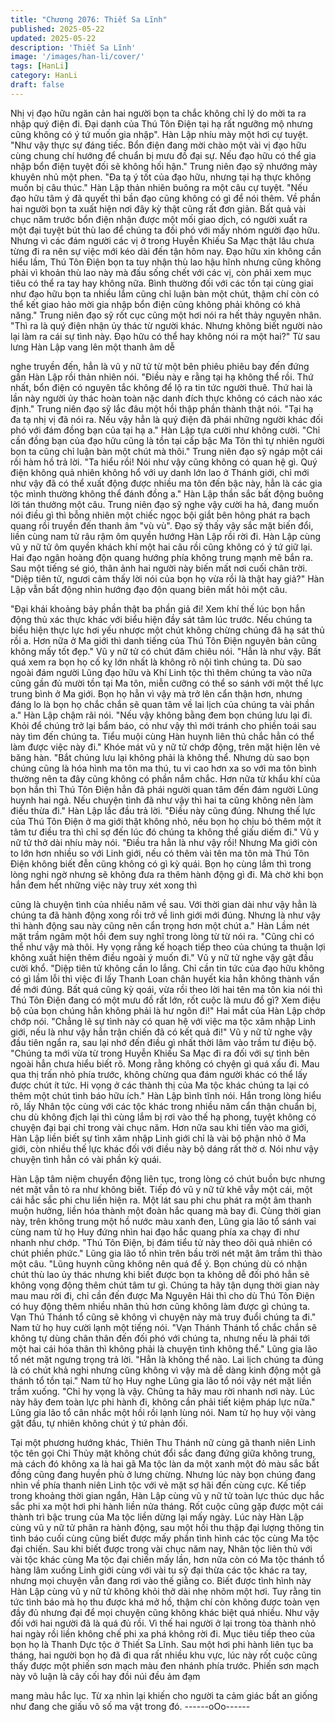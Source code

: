 ```yaml
---
title: "Chương 2076: Thiết Sa Lĩnh"
published: 2025-05-22
updated: 2025-05-22
description: 'Thiết Sa Lĩnh'
image: '/images/han-li/cover/'
tags: [HanLi]
category: HanLi
draft: false
---
```


Nhị vị đạo hữu ngăn cản hai người bọn ta chắc không chỉ lý do
mời ta ra nhập quý điện đi. Đại danh của Thú Tôn Điện tại hạ rất
ngưỡng mộ nhưng cũng không có ý tứ muốn gia nhập". Hàn Lập
nhíu mày một hơi cự tuyệt.
"Như vậy thực sự đáng tiếc. Bổn điện đang mời chào một vài vị
đạo hữu cùng chung chí hướng để chuẩn bị mưu đồ đại sự. Nếu
đạo hữu có thể gia nhập bổn điện tuyệt đối sẽ không hối hận."
Trung niên đạo sỹ nhướng mày khuyên nhủ một phen.
"Đa tạ ý tốt của đạo hữu, nhưng tại hạ thực không muốn bị câu
thúc." Hàn Lập thản nhiên buông ra một câu cự tuyệt.
"Nếu đạo hữu tâm ý đã quyết thì bần đạo cũng không có gì để nói
thêm. Về phần hai người bọn ta xuất hiện nơi đây kỳ thật cũng rất
đơn giản. Bất quả vài chục năm trước bổn điện nhận được một
mối giao dịch, có người xuất ra một đại tuyệt bút thù lao để chúng
ta đối phó với mấy nhóm người đạo hữu. Nhưng vì các đám
người các vị ở trong Huyễn Khiếu Sa Mạc thật lâu chưa từng đi ra
nên sự việc mới kéo dài đến tận hôm nay. Đạo hữu xin không cần
hiểu lầm, Thú Tôn Điện bọn ta tuy nhận thù lao hậu hĩnh nhưng
cũng không phải vì khoản thù lao này mà đấu sống chết với các
vị, còn phải xem mục tiêu có thể ra tay hay không nữa. Bình
thường đối với các tồn tại cùng giai như đạo hữu bọn ta nhiều
lắm cũng chỉ luận bàn một chút, thậm chí còn có thể kết giao hảo
mời gia nhập bổn điện cũng không phải không có khả năng."
Trung niên đạo sỹ rốt cục cũng một hơi nói ra hết thảy nguyên
nhân.
"Thì ra là quý điện nhận ủy thác từ người khác. Nhưng không biết
người nào lại làm ra cái sự tình này. Đạo hữu có thể hay không
nói ra một hai?" Từ sau lưng Hàn Lập vang lên một thanh âm dễ

nghe truyền đến, hẳn là vũ y nữ tử từ một bên phiêu phiêu bay
đến đứng gần Hàn Lập rồi thản nhiên nói.
"Điều này e rằng tại hạ không thể rồi. Thứ nhất, bổn điện có
nguyên tắc không để lộ ra tin tức người thuê. Thứ hai là lần này
người ủy thác hoàn toàn nặc danh đích thực không có cách nào
xác định." Trung niên đạo sỹ lắc đâu một hồi thập phần thành thật
nói.
"Tại hạ đa tạ nhị vị đã nói ra. Nếu vậy hẳn là quý điện đã phái
những người khác đối phó với đám đồng bạn của tại hạ a." Hàn
Lập tựa cười như không cười.
"Chỉ cần đồng bạn của đạo hữu cũng là tồn tại cấp bậc Ma Tôn
thì tự nhiên người bọn ta cũng chỉ luận bàn một chút mà thôi."
Trung niên đạo sỹ ngáp một cái rồi hàm hồ trả lời.
"Ta hiểu rồi! Nói như vậy cũng không có quan hệ gì. Quý điện
không quả nhiên không hổ với uy danh lớn lao ở Thánh giới, chỉ
mới như vậy đã có thể xuất động được nhiều ma tôn đến bậc này,
hẳn là các gia tộc mình thường không thể đánh đồng a." Hàn Lập
thần sắc bất động buông lời tán thưởng một câu.
Trung niên đạo sỹ nghe vậy cười ha hả, đang muốn nói điều gì thì
bỗng nhiên một chiếc ngọc bội giắt bên hông phát ra bạch quang
rồi truyền đến thanh âm "vù vù".
Đạo sỹ thấy vậy sắc mặt biến đổi, liền cùng nam tử râu rậm ôm
quyền hướng Hàn Lập rồi rời đi.
Hàn Lập cùng vũ y nữ tử ôm quyền khách khí một hai câu rồi
cũng không có ý tứ giữ lại.
Hai đạo ngân hoàng độn quang hướng phía không trung mạnh
mẽ bắn ra. Sau một tiếng sé gió, thân ảnh hai người này biến mất
nơi cuối chân trời.
"Diệp tiên tử, ngươi cảm thấy lời nói của bọn họ vừa rồi là thật
hay giả?" Hàn Lập vẫn bất động nhìn hướng đạo độn quang biên
mất hỏi một câu.

"Đại khái khoảng bảy phần thật ba phần giả đi! Xem khí thế lúc
bọn hắn động thủ xác thực khác với biểu hiện đầy sát tâm lúc
trước. Nếu chúng ta biểu hiện thực lực hơi yếu nhược một chút
không chừng chúng đã hạ sát thủ rồi a. Hơn nữa ở Ma giới thì
danh tiếng của Thú Tôn Điện nguyên bản cũng không mấy tốt
đẹp." Vũ y nữ tử có chút đăm chiêu nói.
"Hẳn là như vậy. Bất quá xem ra bọn họ cố kỵ lớn nhất là không
rõ nội tình chúng ta. Dù sao ngoài đám người Lũng đạo hữu và
Khí Linh tộc thì thêm chúng ta vào nữa cũng gần đủ mười tồn tại
Ma tôn, miễn cưỡng có thể so sánh với một thế lực trung bình ở
Ma giới. Bọn họ hẳn vì vậy mà trở lên cẩn thận hơn, nhưng đáng
lo là bọn họ chắc chắn sẽ quan tâm về lai lịch của chúng ta vài
phần a." Hàn Lập chậm rãi nói.
"Nếu vậy không bằng đem bọn chúng lưu lại đi. Khỏi để chúng trở
lại bẩm báo, có như vậy thì mới tránh cho phiền toái sau này tìm
đến chúng ta. Tiểu muội cùng Hàn huynh liên thủ chắc hẳn có thể
làm được việc này đi." Khóe mát vũ y nữ tử chớp động, trên mặt
hiện lên vẻ băng hàn.
"Bắt chúng lưu lại không phải là không thể. Nhưng dù sao bọn
chúng cũng là hóa hình ma tôn ma thú, tu vi cao hơn xa so với ma
tôn bình thường nên ta đây cũng không có phần nắm chắc. Hơn
nữa từ khẩu khí của bọn hắn thì Thú Tôn Điện hẳn đã phái người
quan tâm đến đám người Lũng huynh hai ngả. Nếu chuyện tình
đã như vậy thì hai ta cũng không nên làm điều thừa đi." Hàn Lập
lắc đầu trả lời.
"Điều này cũng đúng. Nhưng thế lực của Thú Tôn Điện ở ma giới
thật không nhỏ, nếu bọn họ chịu bỏ thêm một ít tâm tư điều tra thì
chỉ sợ đến lúc đó chúng ta không thể giấu diếm đi." Vũ y nữ tử thở
dài nhíu mày nói.
"Điều tra hẳn là như vậy rồi! Nhưng Ma giới còn to lớn hơn nhiều
so với Linh giới, nếu có thêm vài tên ma tôn mà Thú Tôn Điện
không biết đễn cũng không có gì kỳ quái. Bọn họ cùng lắm thì
trong lòng nghi ngờ nhưng sẽ không đưa ra thêm hành động gì đi.
Mà chờ khi bọn hắn đem hết những việc này truy xét xong thì

cũng là chuyện tình của nhiều năm về sau. Với thời gian dài như
vậy hẳn là chúng ta đã hành động xong rồi trở về linh giới mới
đúng. Nhưng là như vậy thì hành động sau này cũng nên cẩn
trọng hơn một chút a." Hàn Lầm nét mặt trầm ngâm một hồi đem
suy nghĩ trong lòng từ từ nói ra.
"Cũng chỉ có thể như vậy mà thôi. Hy vọng rằng kế hoạch tiếp
theo của chúng ta thuận lợi không xuất hiện thêm điều ngoài ý
muốn đi." Vũ y nữ tử nghe vậy gật đầu cười khổ.
"Diệp tiên tử không cần lo lắng. Chỉ cần tin tức của đạo hữu
không có gì lầm lỗi thì việc đi lấy Thanh Loan chân huyết kia hẳn
không thành vấn đề mới đúng. Bất quá cũng kỳ qoái, vừa rồi theo
lời hai tên ma tôn kia nói thì Thú Tôn Điện đang có một mưu đồ
rất lớn, rốt cuộc là mưu đồ gì? Xem điệu bộ của bọn chúng hẳn
không phải là hư ngôn đi!" Hai mắt của Hàn Lập chớp chớp nói.
"Chẳng lẽ sự tình này có quan hệ với việc ma tộc xâm nhập Linh
giới, nếu là như vậy hẳn trận chiến đã có kết quả đi!" Vũ y nữ tử
nghe vậy đầu tiên ngẩn ra, sau lại nhớ đến điều gì nhất thời lâm
vào trầm tư điệu bộ.
"Chúng ta mới vừa từ trong Huyễn Khiếu Sa Mạc đi ra đối với sự
tình bên ngoài hẳn chưa hiểu biết rõ. Mong rằng không có chyện
gì quá xấu đi. Mau qua thị trấn nhỏ phía trước, không chừng qua
đám người khác có thể lấy được chút ít tức. Hi vọng ở các thành
thị của Ma tộc khác chúng ta lại có thêm một chút tình báo hữu
ích." Hàn Lập bình tĩnh nói.
Hắn trong lòng hiểu rõ, lấy Nhân tộc cùng với các tộc khác trong
nhiều năm cẩn thận chuẩn bị, chu dù không địch lại thì cùng lắm
bị rơi vào thế hạ phong, tuyệt không có chuyện đại bại chỉ trong
vài chục năm.
Hơn nữa sau khi tiến vào ma giới, Hàn Lập liền biết sự tình xâm
nhập Linh giới chỉ là vài bộ phận nhỏ ở Ma giới, còn nhiều thế lực
khác đối với điều này bộ dáng rất thờ ơ.
Nói như vậy chuyện tình hẳn có vài phần kỳ quái.

Hàn Lập tâm niệm chuyển động liên tục, trong lòng có chút buồn
bực nhưng nét mặt vẫn tỏ ra như không biết. Tiếp đó vũ y nữ tử
khẽ vẫy một cái, một cái hắc sắc phi chu liền hiện ra.
Một lát sau phi chu phát ra một âm thanh muộn hưởng, liền hóa
thành một đoàn hắc quang mà bay đi.
Cùng thời gian này, trên không trung một hồ nước màu xanh đen,
Lũng gia lão tổ sánh vai cùng nam tử họ Huy đứng nhìn hai đạo
hắc quang phía xa chạy đi như nhanh như chớp.
"Thú Tôn Điện, bị đám tiểu tử này theo dõi quả nhiên có chút
phiền phức." Lũng gia lão tổ nhìn trên bầu trời nét mặt âm trầm thì
thào một câu.
"Lũng huynh cũng không nên quá để ý. Bọn chúng dù có nhận
chút thù lao ủy thác nhưng khi biết được bọn ta không dễ đối phó
hẳn sẽ không vọng động thêm chút tâm tư gì. Chúng ta hãy tận
dụng thời gian này mau mau rời đi, chỉ cần đến được Ma Nguyên
Hải thì cho dù Thú Tôn Điện có huy động thêm nhiều nhân thủ
hơn cũng không làm được gì chúng ta. Vạn Thú Thánh tổ cũng sẽ
không vì chuyện này mà truy đuổi chúng ta đi." Nam tử họ huy
cười lạnh một tiếng nói.
"Vạn Thánh Thánh tổ chắc chắn sẽ không tự dùng chân thân đến
đối phó với chúng ta, nhưng nếu là phái tới một hai cái hóa thân
thì không phải là chuyện tình không thể." Lũng gia lão tổ nét mặt
ngưng trọng trả lời.
"Hẳn là không thể nào. Lai lịch chúng ta đúng là có chút khả nghi
nhưng cũng không vì vậy mà dễ dàng kinh động một gã thánh tổ
tồn tại." Nam tử họ Huy nghe Lũng gia lão tổ nói vậy nét mặt liền
trầm xuống.
"Chỉ hy vọng là vậy. Chũng ta hãy mau rời nhanh nơi này. Lúc này
hãy đem toàn lực phi hành đi, không cần phải tiết kiệm pháp lực
nữa." Lũng gia lão tổ cân nhắc một hồi rồi lạnh lùng nói.
Nam tử họ huy vội vàng gật đầu, tự nhiên không chút ý tứ phản
đối.

Tại một phương hướng khác, Thiên Thu Thánh nữ cùng gã thanh
niên Linh tộc tên gọi Chi Thủy mặt không chút đổi sắc đang đứng
giữa không trung, mà cách đó không xa là hai gã Ma tộc làn da
một xanh một đỏ màu sắc bất đồng cũng đang huyền phù ở lưng
chừng. Nhưng lúc này bọn chúng đang nhìn về phía thanh niên
Linh tộc với vẻ mặt sợ hãi đến cùng cực.
Kế tiếp trong khoảng thời gian ngắn, Hàn Lập cùng vũ y nữ tử
toàn lực thúc dục hắc sắc phi xa một hơi phi hành liền nửa tháng.
Rốt cuộc cũng gặp được một cái thành trì bậc trung của Ma tộc
liền dừng lại mấy ngày.
Lúc này Hàn Lập cùng vũ y nữ tử phân ra hành động, sau một hồi
thu thập đại lượng thông tin tình báo cuối cùng cũng biết được
mấy phần tình hình các tộc cùng Ma tộc đại chiến.
Sau khi biết được trong vài chục năm nay, Nhân tộc liên thủ với
vài tộc khác cùng Ma tộc đại chiến mấy lần, hơn nữa còn có Ma
tộc thánh tổ hàng lâm xuống Linh giới cùng với vài tu sỹ đại thừa
các tộc khác ra tay, nhưng mọi chuyện vẫn đang rơi vào thế giằng
co. Biết được tình hình này Hàn Lập cùng vũ y nữ tử không khỏi
thở dài nhẹ nhõm một hơi.
Tuy rằng tin tức tình báo mà họ thu được khá mở hồ, thậm chí
còn không được toàn vẹn đầy đủ nhưng đại để mọi chuyện cũng
không khác biệt quá nhiều.
Như vậy đối với hai người đã là quá đủ rồi.
Vì thế hai người ở lại trong tòa thành nhỏ hai ngày rồi liền không
chế phi xa phá không rời đi.
Mục tiêu tiếp theo của bọn họ là Thanh Dực tộc ở Thiết Sa Lĩnh.
Sau một hơi phi hành liên tục ba tháng, hai người bọn họ đã đi
qua rất nhiều khu vực, lúc này rốt cuộc cũng thấy được một phiến
sơn mạch màu đen nhánh phía trước.
Phiến sơn mạch này vô luận là cây cối hay đồi núi đều ảm đạm

mang màu hắc lục. Từ xa nhìn lại khiến cho người ta cảm giác
bất an giống như đang che giấu vô số ma vật trong đó.
------oOo------
